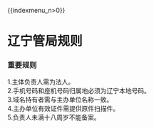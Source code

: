 {{indexmenu_n>0}}

# 辽宁管局规则

### 重要规则

1.主体负责人需为法人。  
2.手机号码和座机号码归属地必须为辽宁本地号码。  
3.域名持有者需与主办单位名称一致。  
4.主办单位有效证件需提供原件扫描件。  
5.负责人未满十八周岁不能备案。
